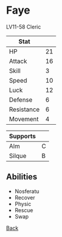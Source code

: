 # Faye

LV11-58 Cleric

| Stat       | <!-- --> |
| ---------- | -------- |
| HP         | 21       |
| Attack     | 16       |
| Skill      | 3        |
| Speed      | 10       |
| Luck       | 12       |
| Defense    | 6        |
| Resistance | 6        |
| Movement   | 4        |

| Supports | <!-- --> |
| -------- | -------- |
| Alm      | C        |
| Silque   | B        |

## Abilities

- Nosferatu
- Recover
- Physic
- Rescue
- Swap

[Back](../README.md)
